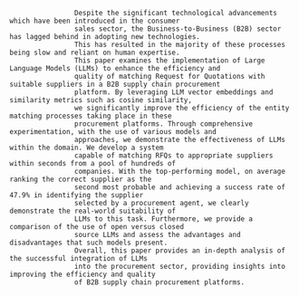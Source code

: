                     Despite the significant technological advancements which have been introduced in the consumer
                    sales sector, the Business-to-Business (B2B) sector has lagged behind in adopting new technologies. 
                    This has resulted in the majority of these processes being slow and reliant on human expertise. 
                    This paper examines the implementation of Large Language Models (LLMs) to enhance the efficiency and
                    quality of matching Request for Quotations with suitable suppliers in a B2B supply chain procurement
                    platform. By leveraging LLM vector embeddings and similarity metrics such as cosine similarity,
                    we significantly improve the efficiency of the entity matching processes taking place in these
                    procurement platforms. Through comprehensive experimentation, with the use of various models and
                    approaches, we demonstrate the effectiveness of LLMs within the domain. We develop a system
                    capable of matching RFQs to appropriate suppliers within seconds from a pool of hundreds of
                    companies. With the top-performing model, on average ranking the correct supplier as the
                    second most probable and achieving a success rate of 47.9% in identifying the supplier
                    selected by a procurement agent, we clearly demonstrate the real-world suitability of
                    LLMs to this task. Furthermore, we provide a comparison of the use of open versus closed
                    source LLMs and assess the advantages and disadvantages that such models present.
                    Overall, this paper provides an in-depth analysis of the successful integration of LLMs
                    into the procurement sector, providing insights into improving the efficiency and quality
                    of B2B supply chain procurement platforms.
